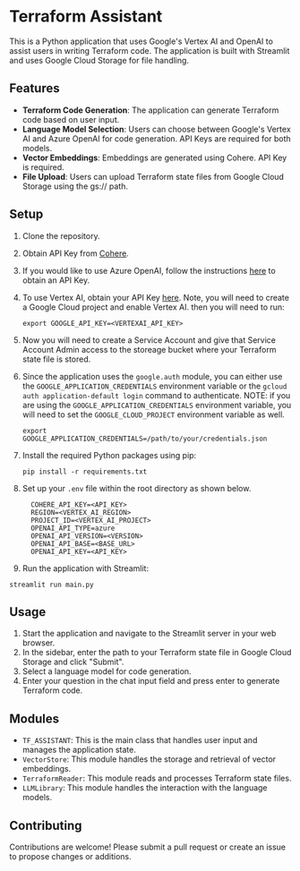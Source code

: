 # Terraform Assistant

This is a Python application that uses Google's Vertex AI and OpenAI to assist users in writing Terraform code. The application is built with Streamlit and uses Google Cloud Storage for file handling.

## Features

- **Terraform Code Generation**: The application can generate Terraform code based on user input.
- **Language Model Selection**: Users can choose between Google's Vertex AI and Azure OpenAI for code generation. API Keys are required for both models.
- **Vector Embeddings**: Embeddings are generated using Cohere. API Key is required.
- **File Upload**: Users can upload Terraform state files from Google Cloud Storage using the gs:// path.

## Setup

1. Clone the repository.
2. Obtain API Key from [Cohere](https://dashboard.cohere.com/).
3. If you would like to use Azure OpenAI, follow the instructions [here](https://python.langchain.com/docs/integrations/llms/azure_openai) to obtain an API Key.
4. To use Vertex AI, obtain your API Key [here](https://developers.generativeai.google/products/palm). Note, you will need to create a Google Cloud project and enable Vertex AI. then you will need to run:
   ```
   export GOOGLE_API_KEY=<VERTEXAI_API_KEY>
   ```
5. Now you will need to create a Service Account and give that Service Account Admin access to the storeage bucket where your Terraform state file is stored.
6. Since the application uses the `google.auth` module, you can either use the `GOOGLE_APPLICATION_CREDENTIALS` environment variable or the `gcloud auth application-default login` command to authenticate. NOTE: if you are using the `GOOGLE_APPLICATION_CREDENTIALS` environment variable, you will need to set the `GOOGLE_CLOUD_PROJECT` environment variable as well.
   ```
   export GOOGLE_APPLICATION_CREDENTIALS=/path/to/your/credentials.json
   ```
   
7. Install the required Python packages using pip:
   ```
   pip install -r requirements.txt
   ```
8. Set up your `.env` file within the root directory as shown below.
    ```
      COHERE_API_KEY=<API_KEY>
      REGION=<VERTEX_AI_REGION>
      PROJECT_ID=<VERTEX_AI_PROJECT>
      OPENAI_API_TYPE=azure
      OPENAI_API_VERSION=<VERSION>
      OPENAI_API_BASE=<BASE_URL>
      OPENAI_API_KEY=<API_KEY>
    ```
9.  Run the application with Streamlit:
   ```
   streamlit run main.py
   ```

## Usage

1. Start the application and navigate to the Streamlit server in your web browser.
2. In the sidebar, enter the path to your Terraform state file in Google Cloud Storage and click "Submit".
3. Select a language model for code generation.
4. Enter your question in the chat input field and press enter to generate Terraform code.

## Modules

- `TF_ASSISTANT`: This is the main class that handles user input and manages the application state.
- `VectorStore`: This module handles the storage and retrieval of vector embeddings.
- `TerraformReader`: This module reads and processes Terraform state files.
- `LLMLibrary`: This module handles the interaction with the language models.

## Contributing

Contributions are welcome! Please submit a pull request or create an issue to propose changes or additions.
